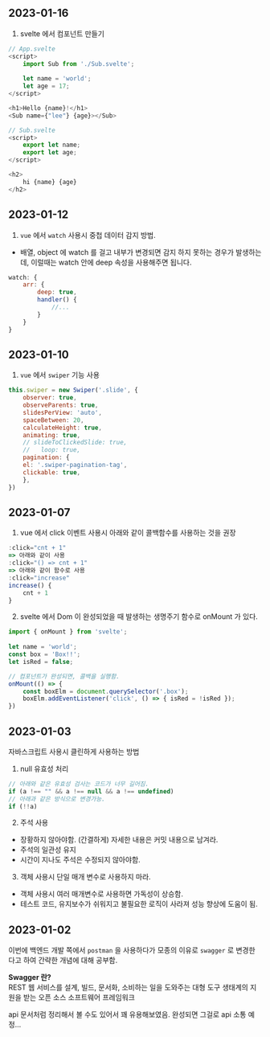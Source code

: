 ## 2023-01-16
1. svelte 에서 컴포넌트 만들기

```js
// App.svelte
<script>
	import Sub from './Sub.svelte';
	
	let name = 'world';
	let age = 17;
</script>

<h1>Hello {name}!</h1>
<Sub name={"lee"} {age}></Sub>

// Sub.svelte
<script>
	export let name;
	export let age;
</script>

<h2>
	hi {name} {age}
</h2>
```

## 2023-01-12

1. `vue` 에서 `watch` 사용시 중첩 데이터 감지 방법.
- 배열, object 에 watch 를 걸고 내부가 변경되면 감지 하지 못하는 경우가 발생하는데, 이럴때는 watch 안에 deep 속성을 사용해주면 됩니다.

```js
watch: {
    arr: {
        deep: true,
        handler() {
            //...
        }
    }
}
```

## 2023-01-10

1. `vue` 에서 `swiper` 기능 사용 

```js
this.swiper = new Swiper('.slide', {
	observer: true,
	observeParents: true,
	slidesPerView: 'auto',
	spaceBetween: 20,
	calculateHeight: true,
	animating: true,
	// slideToClickedSlide: true,
	//   loop: true,
	pagination: {
	el: '.swiper-pagination-tag',
	clickable: true,
	},
})
```

## 2023-01-07

1. vue 에서 click 이벤트 사용시 아래와 같이 콜백함수를 사용하는 것을 권장
```js
:click="cnt + 1"
=> 아래와 같이 사용
:click="() => cnt + 1"
=> 아래와 같이 함수로 사용
:click="increase"
increase() {
    cnt + 1
}
```

2. svelte 에서 Dom 이 완성되었을 때 발생하는 생명주기 함수로 onMount 가 있다.

```js
import { onMount } from 'svelte';
	
let name = 'world';
const box = 'Box!!';
let isRed = false;

// 컴포넌트가 완성되면, 콜백을 실행함.
onMount(() => {
	const boxElm = document.querySelector('.box');
	boxElm.addEventListener('click', () => { isRed = !isRed });
})
```

## 2023-01-03

자바스크립트 사용시 클린하게 사용하는 방법

1. null 유효성 처리

```js
// 아래와 같은 유효성 검사는 코드가 너무 길어짐.
if (a !== "" && a !== null && a !== undefined)
// 아래과 같은 방식으로 변경가능.
if (!!a)
```

2. 주석 사용
- 장황하지 않아야함. (간결하게) 자세한 내용은 커밋 내용으로 남겨라.
- 주석의 일관성 유지
- 시간이 지나도 주석은 수정되지 않아야함.

3. 객체 사용시 단일 매개 변수로 사용하지 마라.
- 객체 사용시 여러 매개변수로 사용하면 가독성이 상승함.
- 테스트 코드, 유지보수가 쉬워지고 불필요한 로직이 사라져 성능 향상에 도움이 됨.


## 2023-01-02

이번에 백엔드 개발 쪽에서 `postman` 을 사용하다가 모종의 이유로 `swagger` 로 변경한다고 하여 간략한 개념에 대해 공부함.

**Swagger 란?** <br/>
REST 웹 서비스를 설계, 빌드, 문서화, 소비하는 일을 도와주는 대형 도구 생태계의 지원을 받는 오픈 소스 소프트웨어 프레임워크

api 문서처럼 정리해서 볼 수도 있어서 꽤 유용해보였음. 완성되면 그걸로 api 소통 예정...